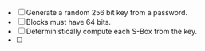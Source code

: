 - [ ] Generate a random 256 bit key from a password.
- [ ] Blocks must have 64 bits.
- [ ] Deterministically compute each S-Box from the key.
- [ ] 